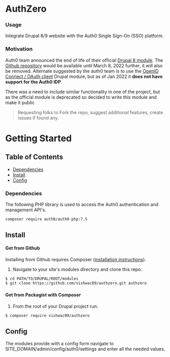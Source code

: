 # AuthZero

### Usage
Integrate Drupal 8/9 website with the Auth0 Single Sign-On (SSO) platform.

### Motivation
Auth0 team announced the end of life of their official [Drupal 8 module](https://www.drupal.org/project/auth0). The [Github repository](https://github.com/auth0-community/auth0-drupal) would be available until March 8, 2022 further, it will also be removed. Alternate suggested by the auth0 team is to use the [OpenID Connect / OAuth client](https://www.drupal.org/project/openid_connect) Drupal module, but as of Jan 2022 it __does not have support for the Auth0 IDP__.

There was a need to include similar functionality in one of the project, but as the official module is deprecated so decided to write this module and make it public

> Requesting folks to Fork the repo, suggest additional features, create issues if found any.

# Getting Started

## Table of Contents

- [Dependencies](#Dependencies)
- [Install](#Install)
- [Config](#Config)

### Dependencies
The following PHP library is used to access the Auth0 authentication and management API's.
```sh
composer require auth0/auth0-php:7.5
```

## Install

#### Get from Github

Installing from Github requires Composer ([installation instructions](https://getcomposer.org/doc/00-intro.md)).

1. Navigate to your site's modules directory and clone this repo:

```bash
$ cd PATH/TO/DRUPAL/ROOT/modules
$ git clone https://github.com/vishwac09/authzero.git authzero
```

#### Get from Packagist with Composer

1. From the root of your Drupal project run:
```bash
$ composer require vishwac09/authzero
```

## Config
The modules provide with a config form navigate to SITE_DOMAIN/admin/config/auth0/settings and enter all the needed values.
